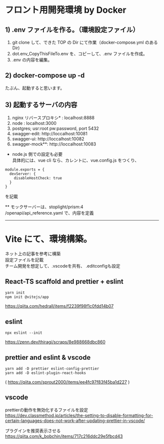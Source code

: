 # フロント用開発環境 by Docker

## 1) .env ファイルを作る。（環境設定ファイル）

1. git clone して、できた TOP の Dir にて作業（docker-compose.yml のある Dir)
1. dot.env_CopyThisFileTo.env を、コピーして、.env ファイルを作成。
1. .env の内容を編集。

## 2) docker-compose up -d

たぶん、起動すると思います。

## 3) 起動するサーバの内容

1. nginx リバースプロキシ\* : localhost:8888
1. node : localhost:3000
1. postgres; usr:root pw:password, port 5432
1. swagger-edit: http://loccalhost:10081
1. swagger-ui: http://loccalhost:10082
1. swagger-mock**: http://loccalhost:10083

- node.js 側での設定も必要  
  具体的には、vue cli なら、カレントに、vue.config.js をつくり、

```shell
module.exports = {
  devServer: {
    disableHostCheck: true
  }
}
```

を記載

**
モックサーバーは、stoplight/prism:4  
/openapi/api_reference.yaml で、内容を定義

---
# Vite にて、環境構築。
ネット上の記事を参考に構築  
設定ファイルを記載  
チーム開発を想定して、.vscodeを共有、
.editconfigも設定

## React-TS scaffold and prettier + eslint
```shell
yarn init
npm init @vitejs/app
```
https://qiita.com/hedrall/items/f2239f98f1c0fdd14b07

## eslint
```shell
npx eslint --init
```
https://zenn.dev/thiragi/scraps/8e988668dbc860

## prettier and eslint & vscode
```shell
yarn add -D prettier eslint-config-prettier
yarn add -D eslint-plugin-react-hooks
````
( https://qiita.com/sprout2000/items/ee4fc97f83f45ba1d227 )

## vscode
prettierの動作を無効化するファイルを設定
https://dev.classmethod.jp/articles/the-setting-to-disable-formatting-for-certain-languages-does-not-work-after-updating-prettier-in-vscode/

プラグインを推奨表示させる
https://qiita.com/k_bobchin/items/717c216ddc29e5fbcd43
